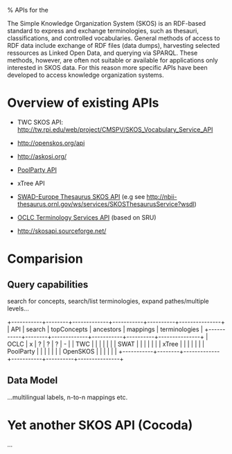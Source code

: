% APIs for the

The Simple Knowledge Organization System (SKOS) is an RDF-based standard to
express and exchange terminologies, such as thesauri, classifications, and
controlled vocabularies. General methods of access to RDF data include exchange
of RDF files (data dumps), harvesting selected ressources as Linked Open Data,
and querying via SPARQL. These methods, however, are often not suitable or
available for applications only interested in SKOS data. For this reason more
specific APIs have been developed to access knowledge organization systems.

# Overview of existing APIs

* TWC SKOS API: <http://tw.rpi.edu/web/project/CMSPV/SKOS_Vocabulary_Service_API>

* <http://openskos.org/api>

* <http://askosi.org/>

* [PoolParty API](http://poolparty.biz/skos-without-sparql-poolparty-skos-api/)

* xTree API

* [SWAD-Europe Thesaurus SKOS API](http://www.w3.org/2001/sw/Europe/reports/thes/8.7/#sec-api)
  (e.g see <http://nbii-thesaurus.ornl.gov/ws/services/SKOSThesaurusService?wsdl>)

* [OCLC Terminology Services API](http://oclc.org/developer/services/terminology-services)
  (based on SRU)

* <http://skosapi.sourceforge.net/>

# Comparision

## Query capabilities

search for concepts, search/list terminologies, expand pathes/multiple
levels...

+-----------+--------+-------------+-----------+----------+---------------+
| API       | search | topConcepts | ancestors | mappings | terminologies |
+-----------+--------+-------------+-----------+----------+---------------+
| OCLC      |   x    |     ?       |  ?        | ?        | -             |
| TWC       |        |             |           |          |               |
| SWAT      |        |             |           |          |               |
| xTree     |        |             |           |          |               |
| PoolParty |        |             |           |          |               |
| OpenSKOS  |        |             |           |          |               |
+-----------+--------+-------------+-----------+----------+---------------+

## Data Model

...multilingual labels, n-to-n mappings etc.

# Yet another SKOS API (Cocoda)

...
